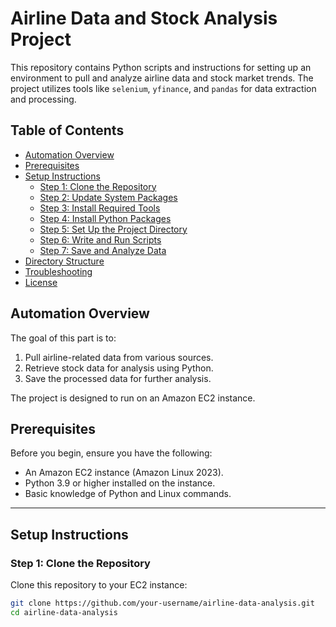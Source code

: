 # Airline Data and Stock Analysis Project

This repository contains Python scripts and instructions for setting up an environment to pull and analyze airline data and stock market trends. The project utilizes tools like `selenium`, `yfinance`, and `pandas` for data extraction and processing.

## Table of Contents
- [Automation Overview](#project-overview)
- [Prerequisites](#prerequisites)
- [Setup Instructions](#setup-instructions)
  - [Step 1: Clone the Repository](#step-1-clone-the-repository)
  - [Step 2: Update System Packages](#step-2-update-system-packages)
  - [Step 3: Install Required Tools](#step-3-install-required-tools)
  - [Step 4: Install Python Packages](#step-4-install-python-packages)
  - [Step 5: Set Up the Project Directory](#step-5-set-up-the-project-directory)
  - [Step 6: Write and Run Scripts](#step-6-write-and-run-scripts)
  - [Step 7: Save and Analyze Data](#step-7-save-and-analyze-data)
- [Directory Structure](#directory-structure)
- [Troubleshooting](#troubleshooting)
- [License](#license)

## Automation Overview
The goal of this part is to:
1. Pull airline-related data from various sources.
2. Retrieve stock data for analysis using Python.
3. Save the processed data for further analysis.

The project is designed to run on an Amazon EC2 instance.

## Prerequisites
Before you begin, ensure you have the following:
- An Amazon EC2 instance (Amazon Linux 2023).
- Python 3.9 or higher installed on the instance.
- Basic knowledge of Python and Linux commands.

---

## Setup Instructions

### Step 1: Clone the Repository
Clone this repository to your EC2 instance:
```bash
git clone https://github.com/your-username/airline-data-analysis.git
cd airline-data-analysis
